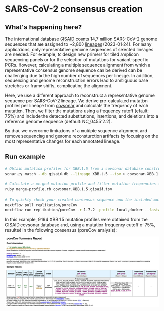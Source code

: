 # SARS-CoV-2 consensus creation

## What's happening here?

The international database [GISAID](https://gisaid.org/) counts 14,7 million SARS-CoV-2 genome sequences that are assigned to ~2,800 [lineages](https://cov-lineages.org/) (2023-01-24). For many applications, only representative genome sequences of selected lineages are needed. For example, to design new primers for tiled amplicon sequencing panels or for the selection of mutations for variant-specific PCRs. However, calculating a multiple sequence alignment from which a representative consensus genome sequence can be derived can be challenging due to the high number of sequences per lineage. In addition, sequencing and genome reconstruction errors lead to ambiguous base stretches or frame shifts, complicating the alignment. 

Here, we use a different approach to reconstruct a representative genome sequence per SARS-CoV-2 lineage. We derive pre-calculated mutation profiles per lineage from [covsonar](https://github.com/rki-mf1/covsonar) and calculate the frequency of each mutation. Then, we filter the mutations using a frequency cutoff (efault: 75%) and include the detected substitutions, insertions, and deletions into a reference genome sequence (default: NC_045512.2). 

By that, we overcome limitations of a multiple sequence alignment and remove sequencing and genome reconsturction artifacts by focusing on the most representative changes for each annotated lineage. 

## Run example 

```bash
# Obtain mutation profiles for XBB.1.5 from a covsonar database constructed on GISIAD sequences. For details see the covsonar repository.
sonar.py match --db gisaid.db --lineage XBB.1.5 --tsv > covsonar.XBB.1.5.gisaid.tsv

# Calculate a merged mutation profile and filter mutation frequencies (default >= 75%, see script). Output a consensus FASTA.
ruby merge-profile.rb covsonar.XBB.1.5.gisaid.tsv

# To quickly check your created consensus sequence and the included mutations, you can run poreCov
nextflow pull replikation/poreCov
nextflow run replikation/poreCov -r 1.7.2 -profile local,docker --fasta covsonar.XBB.1.5.gisaid.consensus.fasta -w work --output porecov-results --update
```

In this example, 9,194 XBB.1.5 mutation profiles were obtained from the GISAID covsonar database and, using a mutation frequency cutoff of 75%, resulted in the following consensus (poreCov analysis):

![](imgs/XBB.1.5.example.png)